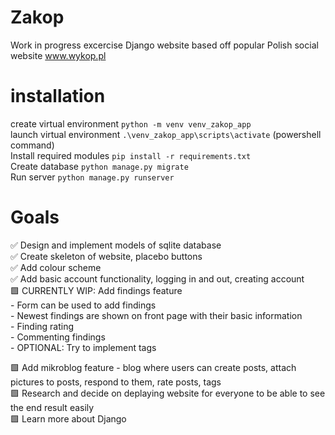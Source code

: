 # Zakop
Work in progress excercise Django website based off popular Polish social website www.wykop.pl 

# installation
create virtual environment `python -m venv venv_zakop_app`  
launch virtual environment `.\venv_zakop_app\scripts\activate` (powershell command)  
Install required modules `pip install -r requirements.txt`  
Create database `python manage.py migrate`  
Run server `python manage.py runserver`

# Goals
✅ Design and implement models of sqlite database  
✅ Create skeleton of website, placebo buttons  
✅ Add colour scheme  
✅ Add basic account functionality, logging in and out, creating account  
🟩 CURRENTLY WIP: Add findings feature  
                  - Form can be used to add findings  
                  - Newest findings are shown on front page with their basic information  
                  - Finding rating  
                  - Commenting findings  
                  - OPTIONAL: Try to implement tags  

🟩 Add mikroblog feature - blog where users can create posts, attach pictures to posts, respond to them, rate posts, tags  
🟩 Research and decide on deplaying website for everyone to be able to see the end result easily  
🟩 Learn more about Django
                  



